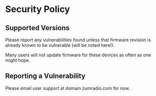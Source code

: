 # Security Policy

## Supported Versions

Please report any vulnerabilities found unless that firmware revision
is already known to be vulnerable (will be noted here!).

Many users will not update firmware for these devices as often as one
might hope.

## Reporting a Vulnerability

Please email user support at domain zumradio.com for now. 
